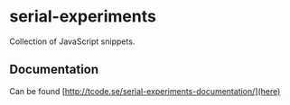 serial-experiments
==================

Collection of JavaScript snippets.

Documentation
-------------
Can be found [http://tcode.se/serial-experiments-documentation/](here)